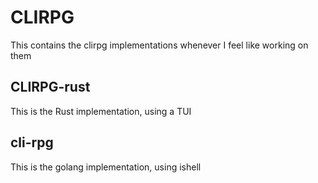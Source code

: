 # CLIRPG 

This contains the clirpg implementations whenever I feel like working on them 

## CLIRPG-rust

 This is the Rust implementation, using a TUI


## cli-rpg

This is the golang implementation, using ishell

